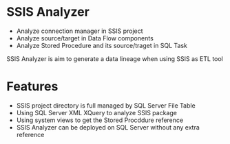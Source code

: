 # SSIS Analyzer
- Analyze connection manager in SSIS project
- Analyze source/target in Data Flow components
- Analyze Stored Procedure and its source/traget in SQL Task 

SSIS Analyzer is aim to generate a data lineage when using SSIS as ETL tool

# Features
- SSIS project directory is full managed by SQL Server File Table
- Using SQL Server XML XQuery to analyze SSIS package
- Using system views to get the Stored Procddure reference
- SSIS Analyzer can be deployed on SQL Server without any extra reference

